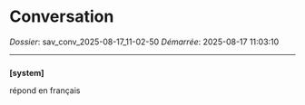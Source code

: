 # Conversation
_Dossier_: sav_conv_2025-08-17_11-02-50
_Démarrée_: 2025-08-17 11:03:10

---

###   
**[system]**


répond en français

